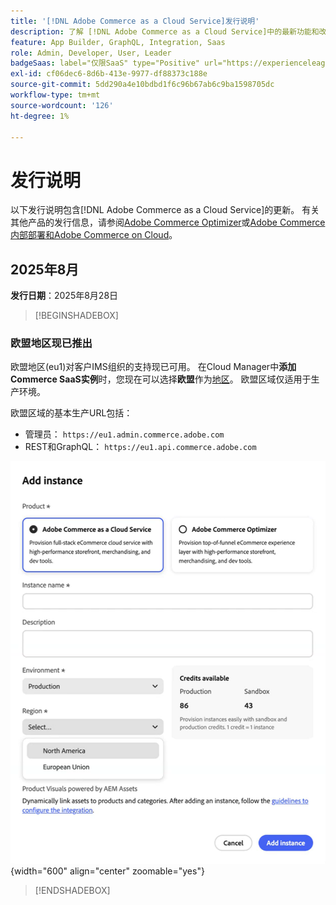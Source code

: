 ```yaml
---
title: '[!DNL Adobe Commerce as a Cloud Service]发行说明'
description: 了解 [!DNL Adobe Commerce as a Cloud Service]中的最新功能和改进。
feature: App Builder, GraphQL, Integration, Saas
role: Admin, Developer, User, Leader
badgeSaas: label="仅限SaaS" type="Positive" url="https://experienceleague.adobe.com/zh-hans/docs/commerce/user-guides/product-solutions" tooltip="仅适用于Adobe Commerce as a Cloud Service和Adobe Commerce Optimizer项目(Adobe管理的SaaS基础架构)。"
exl-id: cf06dec6-8d6b-413e-9977-df88373c188e
source-git-commit: 5dd290a4e10bdbd1f6c96b67ab6c9ba1598705dc
workflow-type: tm+mt
source-wordcount: '126'
ht-degree: 1%

---
```


# 发行说明

以下发行说明包含[!DNL Adobe Commerce as a Cloud Service]的更新。 有关其他产品的发行信息，请参阅[Adobe Commerce Optimizer](../optimizer/release-notes.md)或[Adobe Commerce内部部署和Adobe Commerce on Cloud](https://experienceleague.adobe.com/zh-hans/docs/commerce-operations/release/notes/overview)。

## 2025年8月

**发行日期**：2025年8月28日

>[!BEGINSHADEBOX]

### 欧盟地区现已推出

欧盟地区(eu1)对客户IMS组织的支持现已可用。 在Cloud Manager中&#x200B;**添加Commerce SaaS实例**&#x200B;时，您现在可以选择&#x200B;**欧盟**&#x200B;作为[地区](./getting-started.md#create-an-instance)。 欧盟区域仅适用于生产环境。

欧盟区域的基本生产URL包括：

* 管理员： `https://eu1.admin.commerce.adobe.com`
* REST和GraphQL： `https://eu1.api.commerce.adobe.com`

![创建实例](./assets/create-instance-eu.png){width="600" align="center" zoomable="yes"}

>[!ENDSHADEBOX]
